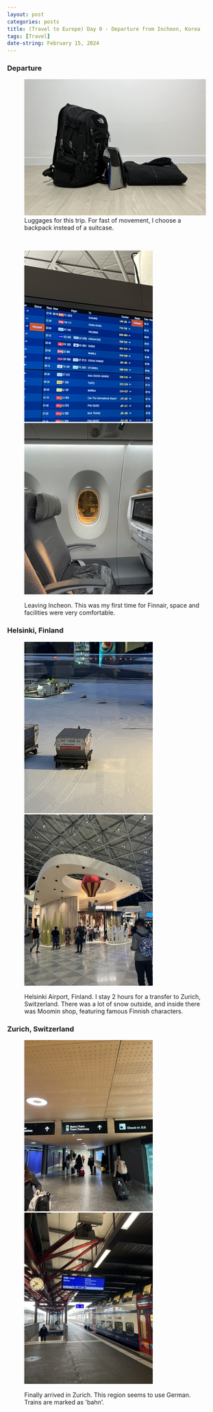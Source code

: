 ```yaml
---
layout: post
categories: posts
title: (Travel to Europe) Day 0 - Departure from Incheon, Korea
tags: [Travel]
date-string: February 15, 2024
---
```


### Departure

<figure>
	<img src="/images/2024-02_Europe/240215_Incheon/IMG_6095.jpeg" width="600">
	<figcaption>Luggages for this trip. For fast of movement, I choose a backpack instead of a suitcase.</figcaption>
</figure>

<br>
<figure>
	<p>
		<img src="/images/2024-02_Europe/240215_Incheon/IMG_6101.jpeg" width="300">
		<img src="/images/2024-02_Europe/240215_Incheon/IMG_6111.jpeg" width="300">
	</p>
	<figcaption>Leaving Incheon. This was my first time for Finnair, space and facilities were very comfortable.</figcaption>
</figure>


### Helsinki, Finland

<figure>
	<p>
		<img src="/images/2024-02_Europe/240215_Incheon/IMG_6152.jpeg" width="300">
		<img src="/images/2024-02_Europe/240215_Incheon/IMG_6139.jpeg" width="300">
	</p>
	<figcaption>Helsinki Airport, Finland. I stay 2 hours for a transfer to Zurich, Switzerland. There was a lot of snow outside, and inside there was Moomin shop, featuring famous Finnish characters.</figcaption>
</figure>

### Zurich, Switzerland

<figure>
	<p>
		<img src="/images/2024-02_Europe/240215_Incheon/IMG_6154.jpeg" width="300">
		<img src="/images/2024-02_Europe/240215_Incheon/IMG_6168.jpeg" width="300">
	</p>
	<figcaption>Finally arrived in Zurich. This region seems to use German. Trains are marked as 'bahn'.</figcaption>
</figure>


